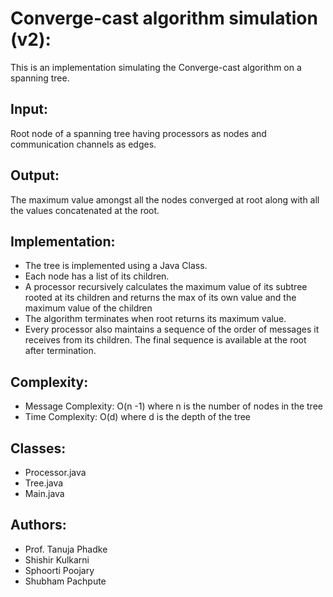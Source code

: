 Converge-cast algorithm simulation (v2):
===================================
This is an implementation simulating the Converge-cast algorithm on a spanning tree. 

Input:
------
Root node of a spanning tree having processors as nodes and communication channels as edges.

Output:
-------
The maximum value amongst all the nodes converged at root along with all the values concatenated at the root.

Implementation:
---------------
* The tree is implemented using a Java Class.
* Each node has a list of its children. 
* A processor recursively calculates the maximum value of its subtree rooted at its children and returns the max of its own value and the maximum value of the children 
* The algorithm terminates when root returns its maximum value.
* Every processor also maintains a sequence of the order of messages it receives from its children. The final sequence is available at the root after termination.

Complexity:
-----------
* Message Complexity: O(n -1) where n is the number of nodes in the tree
* Time Complexity: O(d) where d is the depth of the tree

Classes:
--------
* Processor.java
* Tree.java
* Main.java

Authors:
--------
* Prof. Tanuja Phadke
* Shishir Kulkarni
* Sphoorti Poojary
* Shubham Pachpute

